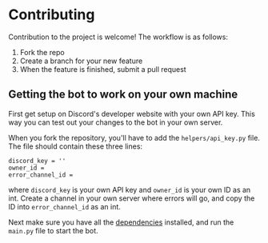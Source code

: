 # Contributing

Contribution to the project is welcome! The workflow is as follows:
1. Fork the repo
2. Create a branch for your new feature
3. When the feature is finished, submit a pull request

## Getting the bot to work on your own machine

First get setup on Discord's developer website with your own API key. This way you can test out your changes to the bot
in your own server.

When you fork the repository, you'll have to add the `helpers/api_key.py` file.
The file should contain these three lines:

```
discord_key = ''
owner_id =
error_channel_id =
```

where `discord_key` is your own API key and `owner_id` is your own ID as an int.
Create a channel in your own server where errors will go, and copy the ID into `error_channel_id` as an int.
 
Next make sure you have all the [dependencies](https://github.com/zedchance/blues_bot.py/wiki/Dependencies) installed,
and run the `main.py` file to start the bot.
